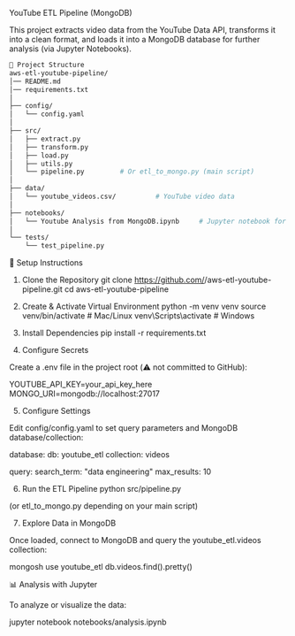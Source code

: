 YouTube ETL Pipeline (MongoDB)

This project extracts video data from the YouTube Data API, transforms it into a clean format, and loads it into a MongoDB database for further analysis (via Jupyter Notebooks).

```bash
📂 Project Structure
aws-etl-youtube-pipeline/
│── README.md
│── requirements.txt
│
├── config/
│   └── config.yaml        
│
├── src/
│   ├── extract.py
│   ├── transform.py
│   ├── load.py
│   ├── utils.py
│   └── pipeline.py         # Or etl_to_mongo.py (main script)
│
├── data/
│   └── youtube_videos.csv/          # YouTube video data
│
├── notebooks/
│   └── Youtube Analysis from MongoDB.ipynb     # Jupyter notebook for EDA & visualization
│
└── tests/
    └── test_pipeline.py

```

🚀 Setup Instructions
1. Clone the Repository
git clone https://github.com/<your-username>/aws-etl-youtube-pipeline.git
cd aws-etl-youtube-pipeline

2. Create & Activate Virtual Environment
python -m venv venv
source venv/bin/activate   # Mac/Linux
venv\Scripts\activate      # Windows

3. Install Dependencies
pip install -r requirements.txt

4. Configure Secrets

Create a .env file in the project root (⚠️ not committed to GitHub):

YOUTUBE_API_KEY=your_api_key_here
MONGO_URI=mongodb://localhost:27017

5. Configure Settings

Edit config/config.yaml to set query parameters and MongoDB database/collection:

database:
  db: youtube_etl
  collection: videos

query:
  search_term: "data engineering"
  max_results: 10

6. Run the ETL Pipeline
python src/pipeline.py


(or etl_to_mongo.py depending on your main script)

7. Explore Data in MongoDB

Once loaded, connect to MongoDB and query the youtube_etl.videos collection:

mongosh
use youtube_etl
db.videos.find().pretty()

📊 Analysis with Jupyter

To analyze or visualize the data:

jupyter notebook notebooks/analysis.ipynb